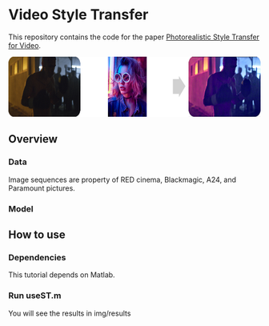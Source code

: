 # Video Style Transfer

This repository contains the code for the paper [Photorealistic Style Transfer for Video](https://www.sciencedirect.com/science/article/pii/S0923596521000953).

<img src="img/CG3.jpg" alt="cg3"  height="120">


## Overview

### Data
Image sequences are property of RED cinema, Blackmagic, A24, and Paramount pictures.

### Model

## How to use

### Dependencies

This tutorial depends on Matlab. 

### Run useST.m

You will see the results in img/results

